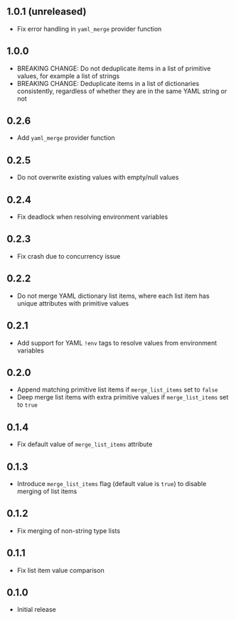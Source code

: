 ## 1.0.1 (unreleased)

- Fix error handling in `yaml_merge` provider function

## 1.0.0

- BREAKING CHANGE: Do not deduplicate items in a list of primitive values, for example a list of strings
- BREAKING CHANGE: Deduplicate items in a list of dictionaries consistently, regardless of whether they are in the same YAML string or not

## 0.2.6

- Add `yaml_merge` provider function

## 0.2.5

- Do not overwrite existing values with empty/null values

## 0.2.4

- Fix deadlock when resolving environment variables

## 0.2.3

- Fix crash due to concurrency issue

## 0.2.2

- Do not merge YAML dictionary list items, where each list item has unique attributes with primitive values

## 0.2.1

- Add support for YAML `!env` tags to resolve values from environment variables

## 0.2.0

- Append matching primitive list items if `merge_list_items` set to `false`
- Deep merge list items with extra primitive values if `merge_list_items` set to `true`

## 0.1.4

- Fix default value of `merge_list_items` attribute

## 0.1.3

- Introduce `merge_list_items` flag (default value is `true`) to disable merging of list items

## 0.1.2

- Fix merging of non-string type lists

## 0.1.1

- Fix list item value comparison

## 0.1.0

- Initial release
